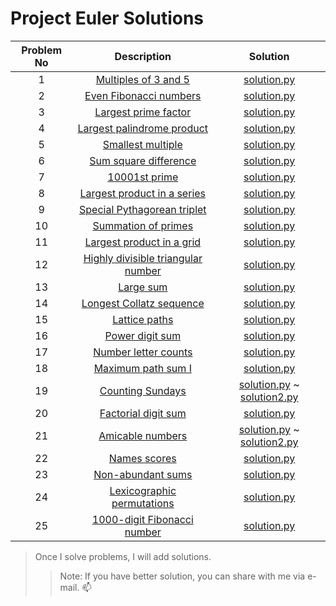 # Project Euler Solutions

|Problem No|Description|Solution|
|:--------:|:---------:|:------:|
|1|[Multiples of 3 and 5](https://projecteuler.net/problem=1)|[solution.py](https://github.com/aesavas/Project-Euler/blob/master/Problem%20001/Python/Problem%201.py)|
|2|[Even Fibonacci numbers](https://projecteuler.net/problem=2)|[solution.py](https://github.com/aesavas/Project-Euler/blob/master/Problem%20002/Python/Problem%202.py)|
|3|[Largest prime factor](https://projecteuler.net/problem=3)|[solution.py](https://github.com/aesavas/Project-Euler/blob/master/Problem%20003/Python/Problem%203.py)|
|4|[Largest palindrome product](https://projecteuler.net/problem=4)|[solution.py](https://github.com/aesavas/Project-Euler/blob/master/Problem%20004/Python/Problem%204.py)|
|5|[Smallest multiple](https://projecteuler.net/problem=5)|[solution.py](https://github.com/aesavas/Project-Euler/blob/master/Problem%20005/Python/Problem%205.py)|
|6|[Sum square difference](https://projecteuler.net/problem=6)|[solution.py](https://github.com/aesavas/Project-Euler/blob/master/Problem%20006/Python/Problem%206.py)|
|7|[10001st prime](https://projecteuler.net/problem=7)|[solution.py](https://github.com/aesavas/Project-Euler/blob/master/Problem%20007/Python/Problem%207.py)|
|8|[Largest product in a series](https://projecteuler.net/problem=8)|[solution.py](https://github.com/aesavas/Project-Euler/blob/master/Problem%20008/Python/Problem%208.py)|
|9|[Special Pythagorean triplet](https://projecteuler.net/problem=9)|[solution.py](https://github.com/aesavas/Project-Euler/blob/master/Problem%20009/Python/Problem%209.py)|
|10|[Summation of primes](https://projecteuler.net/problem=10)|[solution.py](https://github.com/aesavas/Project-Euler/blob/master/Problem%20010/Python/Problem%2010%20(Solution%201).py)|
|11|[Largest product in a grid](https://projecteuler.net/problem=11)|[solution.py](https://github.com/aesavas/Project-Euler/blob/master/Problem%20011/Python/Problem%2011.py)|
|12|[Highly divisible triangular number](https://projecteuler.net/problem=12)|[solution.py](https://github.com/aesavas/Project-Euler/blob/master/Problem%20012/Python/Problem%2012.py)|
|13|[Large sum](https://projecteuler.net/problem=13)|[solution.py](https://github.com/aesavas/Project-Euler/blob/master/Problem%20013/Python/Problem%2013.py)|
|14|[Longest Collatz sequence](https://projecteuler.net/problem=14)|[solution.py](https://github.com/aesavas/Project-Euler/blob/master/Problem%20014/Python/Problem%2014.py)|
|15|[Lattice paths](https://projecteuler.net/problem=15)|[solution.py](https://github.com/aesavas/Project-Euler/blob/master/Problem%20015/Python/Problem%2015.py)|
|16|[Power digit sum](https://projecteuler.net/problem=16)|[solution.py](https://github.com/aesavas/Project-Euler/blob/master/Problem%20016/Python/Problem%2016.py)|
|17|[Number letter counts](https://projecteuler.net/problem=17)|[solution.py](https://github.com/aesavas/Project-Euler/blob/master/Problem%20017/Python/Problem%2017.py)|
|18|[Maximum path sum I](https://projecteuler.net/problem=18)|[solution.py](https://github.com/aesavas/Project-Euler/blob/master/Problem%20018/Python/Problem%2018.py)|
|19|[Counting Sundays](https://projecteuler.net/problem=19)|[solution.py](https://github.com/aesavas/Project-Euler/blob/master/Problem%20019/Python/Problem%2019(with%20Datetime).py) ~ [solution2.py](https://github.com/aesavas/Project-Euler/blob/master/Problem%20019/Python/Problem%2019(Another%20Way).py)|
|20|[Factorial digit sum](https://projecteuler.net/problem=20)|[solution.py](https://github.com/aesavas/Project-Euler/blob/master/Problem%20020/Python/Problem%2020.py)|
|21|[Amicable numbers](https://projecteuler.net/problem=21)|[solution.py](https://github.com/aesavas/Project-Euler/blob/master/Problem%20021/Python/Problem%2021.py) ~ [solution2.py](https://github.com/aesavas/Project-Euler/blob/master/Problem%20021/Python/Problem%2021(Faster%20way).py)|
|22|[Names scores](https://projecteuler.net/problem=22)|[solution.py](https://github.com/aesavas/Project-Euler/blob/master/Problem%20022/Python/Problem%2022.py)|
|23|[Non-abundant sums](https://projecteuler.net/problem=23)|[solution.py](https://github.com/aesavas/Project-Euler/blob/master/Problem%20023/Python/Problem%2023.py)|
|24|[Lexicographic permutations](https://projecteuler.net/problem=24)|[solution.py](https://github.com/aesavas/Project-Euler/blob/master/Problem%20024/Python/Problem%2024.py)|
|25|[1000-digit Fibonacci number](https://projecteuler.net/problem=25)|[solution.py](https://github.com/aesavas/Project-Euler/blob/master/Problem%20025/Python/Problem%2025.py)|


> Once I solve problems, I will add solutions.
>> Note: If you have better solution, you can share with me via e-mail. :mailbox: